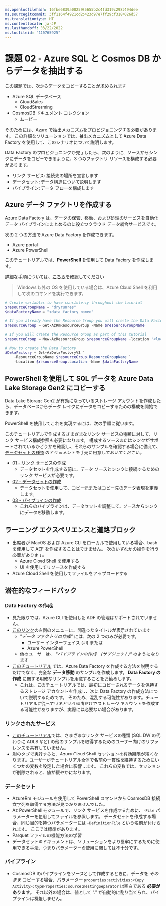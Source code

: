 ```yaml
---
ms.openlocfilehash: 16fbe6839a0025975655b2c4fd319c298b494dee
ms.sourcegitcommit: 3ff1164f4921cd2b423d97e7ff29cf3184026d57
ms.translationtype: HT
ms.contentlocale: ja-JP
ms.lasthandoff: 03/22/2022
ms.locfileid: "140765925"
---
```

# <a name="challenge-02---extract-data-from-azure-sql-and-cosmos-db"></a>課題 02 - Azure SQL と Cosmos DB からデータを抽出する

この課題では、次からデータをコピーすることが求められます

- Azure SQL データベース
    - CloudSales
    - CloudStreaming
- CosmosDB ドキュメント コレクション
    - ムービー

そのためには、Azure で抽出メカニズムをプロビジョニングする必要があります。 この詳細なソリューションでは、抽出メカニズムとして Azure Data Factory を使用して、このシナリオについて説明します。

Data Factory のプロビジョニングが完了したら、次のように、ソースからシンクにデータをコピーできるように、3 つのファクトリ リソースを構成する必要があります。

- リンク サービス: 接続先の場所を宣言します
- データセット: データ構造について説明します
- パイプライン: データ フローを構成します

## <a name="create-an-azure-data-factory"></a>Azure データ ファクトリを作成する

Azure Data Factory は、データの保管、移動、および処理のサービスを自動化データ パイプラインにまとめるのに役立つクラウド データ統合サービスです。

次の 2 つの方法で Azure Data Factory を作成できます。

- Azure portal
- Azure PowerShell

このチュートリアルでは、**PowerShell** を使用して Data Factory を作成します。

詳細な手順については、[こちら](https://docs.microsoft.com/ja-jp/azure/data-factory/quickstart-create-data-factory-powershell)を確認してください

> Windows 以外の OS を使用している場合は、Azure Cloud Shell を利用して次のコマンドを実行できます。

```powershell
# Create variables to have consistency throughout the tutorial
$resourceGroupName = "dryrunres"
$dataFactoryName = "<data factory name>"

# If you already have the Resource Group you will create the Data Factory in
$resourceGroup = Get-AzRmResourceGroup -Name $resourceGroupName

# If you will create the Resource Group as part of this tutorial
$resourceGroup = New-AzResourceGroup $resourceGroupName -location '<location>'

# Now to create the Data Factory
$DataFactory = Set-AzDataFactoryV2 `
    -ResourceGroupName $resourceGroup.ResourceGroupName `
    -Location $resourceGroup.Location -Name $dataFactoryName
```

## <a name="copying-sql-data-into-azure-data-lake-storage-gen2-using-powershell"></a>PowerShell を使用して SQL データを Azure Data Lake Storage Gen2 にコピーする

Data Lake Storage Gen2 が有効になっているストレージ アカウントを作成したら、データベースからデータ レイクにデータをコピーするための構成を開始できます。

PowerShell を使用してこれを実現するには、次の手順に従います。

このチュートリアルで作成するさまざまなリンク サービスの種類に対して、リンク サービス構成参照も必要になります。
構成するソースまたはシンクがサポートされているかどうかを確認し、それらのサンプルを確認する場合に備えて、[データセットの種類](https://docs.microsoft.com/ja-jp/azure/data-factory/concepts-datasets-linked-services#dataset-type) のドキュメントを手元に用意しておいてください。

- [01 - リンク サービスの作成](challenge-02/creating-linked-services.md)
    - データセットを作成する前に、データ ソースとシンクに接続するためのリンク サービスが必要です。
- [02 - データセットの作成](challenge-02/creating-datasets.md)
    - データセットを使用して、コピー元またはコピー先のデータ表現を定義します。
- [03 - パイプラインの作成](challenge-02/creating-pipelines.md)
    - これらのパイプラインは、データセットを調整して、ソースからシンクにデータを移動します。

## <a name="learning-experiences-and-road-blocks"></a>ラーニング エクスペリエンスと道路ブロック

- 出席者が MacOS および Azure CLI をローカルで使用している場合、bash を使用して ADF を作成することはできません。 次のいずれかの操作を行う必要があります。
    - Azure Cloud Shell を使用する
    - UI を使用してリソースを作成する
- Azure Cloud Shell を使用してファイルをアップロードする

## <a name="potential-feedbacks"></a>潜在的なフィードバック

### <a name="data-factory-creation"></a>Data Factory の作成

- 見た限りでは、Azure CLI を使用した ADF の管理はサポートされていません。
- [このリンク](https://docs.microsoft.com/ja-jp/azure/data-factory/#5-minute-quickstarts)の左側のメニューに、間違ったタイトルが表示されています
    - _"データ ファクトリの作成"_ には、次の 2 つのみが必要です。
        - ユーザー インターフェイス (UI) または
        - Azure PowerShell
    - 他のユーザーは、 _"パイプラインの作成 - (サブジェクト)"_ のようになります
- [このチュートリアル](https://docs.microsoft.com/ja-jp/azure/data-factory/quickstart-create-data-factory-powershell) では、Azure Data Factory を作成する方法を説明するだけでなく、完全な **データ移動** のサンプルを作成します。 **Data Factory の作成** に関する明確なサンプルを用意することをお勧めします。
    - これは、このチュートリアルでは、最初にコピーされるデータを保持するストレージ アカウントを作成し、次に Data Factory の作成方法について説明するためです。 そのため、混乱する可能性があります。チュートリアルに従っているという理由だけでストレージ アカウントを作成する可能性がありますが、実際には必要ない場合があります。

### <a name="linked-services"></a>リンクされたサービス

- [このチュートリアル](https://docs.microsoft.com/ja-jp/azure/data-factory/tutorial-bulk-copy)では、さまざまなリンク サービスの種類 (SQL DW の代わりに ADLS など) の他のサンプルを取得するためのユーザー向けのリファレンスを共有していません。
- 別のタブで実行すると、Azure Cloud Shell セッションの有効期限が短くなります。ユーザーがチュートリアル全体で名前の一貫性を維持するためにいくつかの変数を設定した場合に影響します。 これらの変数では、セッションが削除されると、値が緩やかになります。

### <a name="datasets"></a>データセット

- AzureRm モジュールを使用して PowerShell コマンドから CosmosDB 接続文字列を取得する方法が見つかりませんでした。
- Az PowerShell モジュールで、リンク サービスを作成するために、`-File` パラメーターを使用してファイルを参照します。 データセットを作成する場合、同じ目的を持つパラメーターには `-DefinitionFile` という名前が付けられます。 ここでは標準があります。
- Parquet ファイルの機能方法の学習
- データセットのドキュメントは、ソリューションをより堅牢にするために使用できる手法、つまりパラメーターの使用に関しては不十分です。

### <a name="pipelines"></a>パイプライン

- CosmosDB のパイプラインをソースとして作成するときに、データを *そのまま* コピーする場合、パラメーター `properties:activities:<Copy Activity>:typeProperties:source:nestingSeparator`
 は空白である **必要があります**。 それ以外の場合は、値として "." が自動的に割り当てられ、パイプラインは機能しません。